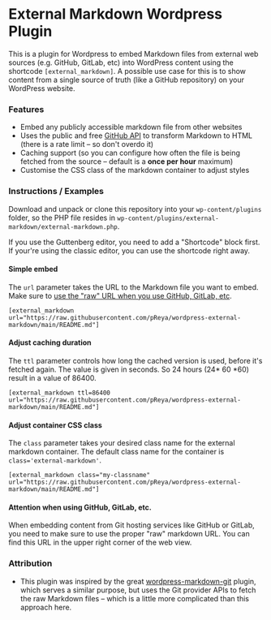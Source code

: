 # External Markdown Wordpress Plugin

This is a plugin for Wordpress to embed Markdown files from external web sources (e.g. GitHub, GitLab, etc) into WordPress content using the shortcode `[external_markdown]`. A possible use case for this is to show content from a single source of truth (like a GitHub repository) on your WordPress website.

### Features
* Embed any publicly accessible markdown file from other websites
* Uses the public and free [GitHub API](https://docs.github.com/en/rest/reference/markdown) to transform Markdown to HTML (there is a rate limit – so don't overdo it)
* Caching support (so you can configure how often the file is being fetched from the source – default is a **once per hour** maximum)
* Customise the CSS class of the markdown container to adjust styles

### Instructions / Examples
Download and unpack or clone this repository into your `wp-content/plugins` folder, so the PHP file resides in `wp-content/plugins/external-markdown/external-markdown.php`.

If you use the Guttenberg editor, you need to add a "Shortcode" block first. If your're using the classic editor, you can use the shortcode right away.

#### Simple embed
The `url` parameter takes the URL to the Markdown file you want to embed. Make sure to [use the "raw" URL when you use GitHub, GitLab, etc](#attention-when-using-github-gitlab-etc).
```
[external_markdown url="https://raw.githubusercontent.com/pReya/wordpress-external-markdown/main/README.md"]
```

#### Adjust caching duration
The `ttl` parameter controls how long the cached version is used, before it's fetched again. The value is given in seconds. So 24 hours (24* 60 *60) result in a value of 86400.
```
[external_markdown ttl=86400 url="https://raw.githubusercontent.com/pReya/wordpress-external-markdown/main/README.md"]
```

#### Adjust container CSS class
The `class` parameter takes your desired class name for the external markdown container. The default class name for the container is `class='external-markdown'`.
```
[external_markdown class="my-classname" url="https://raw.githubusercontent.com/pReya/wordpress-external-markdown/main/README.md"]
```

#### Attention when using GitHub, GitLab, etc.
When embedding content from Git hosting services like GitHub or GitLab, you need to make sure to use the proper "raw" markdown URL. You can find this URL in the upper right corner of the web view.

### Attribution
* This plugin was inspired by the great [wordpress-markdown-git](https://github.com/gis-ops/wordpress-markdown-git) plugin, which serves a similar purpose, but uses the Git provider APIs to fetch the raw Markdown files – which is a little more complicated than this approach here.